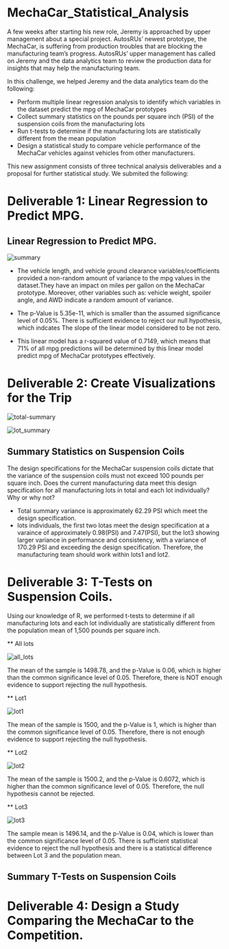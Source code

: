 # MechaCar_Statistical_Analysis


A few weeks after starting his new role, Jeremy is approached by upper management about a special project. AutosRUs’ newest prototype, the MechaCar, is suffering from production troubles that are blocking the manufacturing team’s progress. AutosRUs’ upper management has called on Jeremy and the data analytics team to review the production data for insights that may help the manufacturing team.

In this challenge, we helped Jeremy and the data analytics team do the following:

- Perform multiple linear regression analysis to identify which variables in the dataset predict the mpg of MechaCar prototypes
- Collect summary statistics on the pounds per square inch (PSI) of the suspension coils from the manufacturing lots
- Run t-tests to determine if the manufacturing lots are statistically different from the mean population
- Design a statistical study to compare vehicle performance of the MechaCar vehicles against vehicles from other manufacturers. 

This new assignment consists of three technical analysis deliverables and a proposal for further statistical study. We submited the following:

# Deliverable 1: Linear Regression to Predict MPG.
## Linear Regression to Predict MPG.

![summary](https://user-images.githubusercontent.com/92646311/180630437-b72f1f3f-7316-4013-8049-56d69f39dd46.png)


- The vehicle length, and vehicle ground clearance variables/coefficients provided a non-random amount of variance to the mpg values in the dataset.They have an  impact on miles per gallon on the MechaCar prototype. Moreover, other variables such as:  vehicle weight, spoiler angle, and AWD  indicate a random amount of variance. 

- The p-Value is 5.35e-11, which is  smaller than the assumed significance level of 0.05%. There is sufficient evidence to reject our null hypothesis, which indcates The slope of the linear model considered to be not zero.

- This linear model has a r-squared value of 0.7149, which means that 71% of all mpg predictions will be determined by this linear model predict mpg of MechaCar prototypes effectively.

# Deliverable 2: Create Visualizations for the Trip

![total-summary](https://user-images.githubusercontent.com/92646311/180630621-f35296ff-db8d-4c42-b683-4514b633b2ea.png)

![lot_summary](https://user-images.githubusercontent.com/92646311/180630627-e38a3c4d-fcd1-4f61-9905-d36b7108c759.png)

## Summary Statistics on Suspension Coils

The design specifications for the MechaCar suspension coils dictate that the variance of the suspension coils must not exceed 100 pounds per square inch. Does the current manufacturing data meet this design specification for all manufacturing lots in total and each lot individually? Why or why not?

- Total summary variance is approximately 62.29 PSI which meet the design specification.
- lots individuals, the first two lotas meet the design specification at a varaince of approximately 0.98(PSI) and 7.47(PSI), but the  lot3 showing larger variance in performance and consistency, with a variance of 170.29 PSI and exceeding the design specification. Therefore, the manufacturing team should work within lots1 and lot2.


# Deliverable 3: T-Tests on Suspension Coils.
Using our knowledge of R, we performed t-tests to determine if all manufacturing lots and each lot individually are statistically different from the population mean of 1,500 pounds per square inch.

** All lots

![all_lots](https://user-images.githubusercontent.com/92646311/180630684-147fe8d9-7e3a-4b40-9e51-d5a58e9f1a69.png)

 The mean of the sample is 1498.78, and the p-Value is 0.06,  which is higher than the common significance level of 0.05. Therefore, there is NOT enough evidence to support rejecting the null hypothesis.

** Lot1

![lot1](https://user-images.githubusercontent.com/92646311/180630698-30f2446c-8d9f-4222-b56a-d74b54081b5d.png)

The mean of the sample is 1500, and the p-Value is 1,  which is higher than the common significance level of 0.05. Therefore, there is not enough evidence to support rejecting the null hypothesis.

** Lot2

![lot2](https://user-images.githubusercontent.com/92646311/180630718-e9618f94-42b0-4f93-a854-808e329bf622.png)

The mean of the sample is 1500.2, and the p-Value is 0.6072,  which is higher than the common significance level of 0.05. Therefore, the null hypothesis cannot be rejected.

** Lot3

![lot3](https://user-images.githubusercontent.com/92646311/180630725-5a4ecb38-7bad-48a2-b205-e915cc486909.png)

 The sample mean is 1496.14, and the p-Value is 0.04, which is lower than the common significance level of 0.05. There is sufficient statistical evidence to reject  the null hypothesis and there is a statistical difference between Lot 3 and the population mean.
## Summary T-Tests on Suspension Coils

# Deliverable 4: Design a Study Comparing the MechaCar to the Competition.

